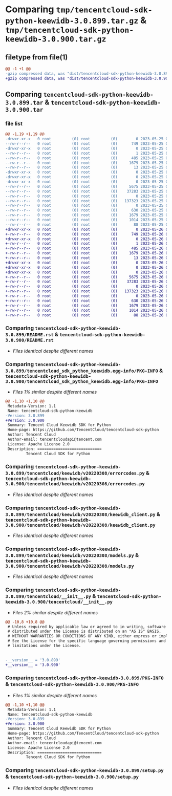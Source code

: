 # Comparing `tmp/tencentcloud-sdk-python-keewidb-3.0.899.tar.gz` & `tmp/tencentcloud-sdk-python-keewidb-3.0.900.tar.gz`

## filetype from file(1)

```diff
@@ -1 +1 @@
-gzip compressed data, was "dist/tencentcloud-sdk-python-keewidb-3.0.899.tar", last modified: Thu May 25 00:30:06 2023, max compression
+gzip compressed data, was "dist/tencentcloud-sdk-python-keewidb-3.0.900.tar", last modified: Fri May 26 02:21:59 2023, max compression
```

## Comparing `tencentcloud-sdk-python-keewidb-3.0.899.tar` & `tencentcloud-sdk-python-keewidb-3.0.900.tar`

### file list

```diff
@@ -1,19 +1,19 @@
-drwxr-xr-x   0 root         (0) root         (0)        0 2023-05-25 00:30:06.000000 tencentcloud-sdk-python-keewidb-3.0.899/
--rw-r--r--   0 root         (0) root         (0)      749 2023-05-25 00:30:06.000000 tencentcloud-sdk-python-keewidb-3.0.899/README.rst
-drwxr-xr-x   0 root         (0) root         (0)        0 2023-05-25 00:30:06.000000 tencentcloud-sdk-python-keewidb-3.0.899/tencentcloud_sdk_python_keewidb.egg-info/
--rw-r--r--   0 root         (0) root         (0)        1 2023-05-25 00:30:06.000000 tencentcloud-sdk-python-keewidb-3.0.899/tencentcloud_sdk_python_keewidb.egg-info/dependency_links.txt
--rw-r--r--   0 root         (0) root         (0)      485 2023-05-25 00:30:06.000000 tencentcloud-sdk-python-keewidb-3.0.899/tencentcloud_sdk_python_keewidb.egg-info/SOURCES.txt
--rw-r--r--   0 root         (0) root         (0)     1679 2023-05-25 00:30:06.000000 tencentcloud-sdk-python-keewidb-3.0.899/tencentcloud_sdk_python_keewidb.egg-info/PKG-INFO
--rw-r--r--   0 root         (0) root         (0)       13 2023-05-25 00:30:06.000000 tencentcloud-sdk-python-keewidb-3.0.899/tencentcloud_sdk_python_keewidb.egg-info/top_level.txt
-drwxr-xr-x   0 root         (0) root         (0)        0 2023-05-25 00:30:06.000000 tencentcloud-sdk-python-keewidb-3.0.899/tencentcloud/
-drwxr-xr-x   0 root         (0) root         (0)        0 2023-05-25 00:30:06.000000 tencentcloud-sdk-python-keewidb-3.0.899/tencentcloud/keewidb/
-drwxr-xr-x   0 root         (0) root         (0)        0 2023-05-25 00:30:06.000000 tencentcloud-sdk-python-keewidb-3.0.899/tencentcloud/keewidb/v20220308/
--rw-r--r--   0 root         (0) root         (0)     5675 2023-05-25 00:30:06.000000 tencentcloud-sdk-python-keewidb-3.0.899/tencentcloud/keewidb/v20220308/errorcodes.py
--rw-r--r--   0 root         (0) root         (0)    37283 2023-05-25 00:30:06.000000 tencentcloud-sdk-python-keewidb-3.0.899/tencentcloud/keewidb/v20220308/keewidb_client.py
--rw-r--r--   0 root         (0) root         (0)        0 2023-05-25 00:30:06.000000 tencentcloud-sdk-python-keewidb-3.0.899/tencentcloud/keewidb/v20220308/__init__.py
--rw-r--r--   0 root         (0) root         (0)   137323 2023-05-25 00:30:06.000000 tencentcloud-sdk-python-keewidb-3.0.899/tencentcloud/keewidb/v20220308/models.py
--rw-r--r--   0 root         (0) root         (0)        0 2023-05-25 00:30:06.000000 tencentcloud-sdk-python-keewidb-3.0.899/tencentcloud/keewidb/__init__.py
--rw-r--r--   0 root         (0) root         (0)      630 2023-05-25 00:30:06.000000 tencentcloud-sdk-python-keewidb-3.0.899/tencentcloud/__init__.py
--rw-r--r--   0 root         (0) root         (0)     1679 2023-05-25 00:30:06.000000 tencentcloud-sdk-python-keewidb-3.0.899/PKG-INFO
--rw-r--r--   0 root         (0) root         (0)     1014 2023-05-25 00:30:06.000000 tencentcloud-sdk-python-keewidb-3.0.899/setup.py
--rw-r--r--   0 root         (0) root         (0)       88 2023-05-25 00:30:06.000000 tencentcloud-sdk-python-keewidb-3.0.899/setup.cfg
+drwxr-xr-x   0 root         (0) root         (0)        0 2023-05-26 02:21:59.000000 tencentcloud-sdk-python-keewidb-3.0.900/
+-rw-r--r--   0 root         (0) root         (0)      749 2023-05-26 02:21:58.000000 tencentcloud-sdk-python-keewidb-3.0.900/README.rst
+drwxr-xr-x   0 root         (0) root         (0)        0 2023-05-26 02:21:59.000000 tencentcloud-sdk-python-keewidb-3.0.900/tencentcloud_sdk_python_keewidb.egg-info/
+-rw-r--r--   0 root         (0) root         (0)        1 2023-05-26 02:21:59.000000 tencentcloud-sdk-python-keewidb-3.0.900/tencentcloud_sdk_python_keewidb.egg-info/dependency_links.txt
+-rw-r--r--   0 root         (0) root         (0)      485 2023-05-26 02:21:59.000000 tencentcloud-sdk-python-keewidb-3.0.900/tencentcloud_sdk_python_keewidb.egg-info/SOURCES.txt
+-rw-r--r--   0 root         (0) root         (0)     1679 2023-05-26 02:21:59.000000 tencentcloud-sdk-python-keewidb-3.0.900/tencentcloud_sdk_python_keewidb.egg-info/PKG-INFO
+-rw-r--r--   0 root         (0) root         (0)       13 2023-05-26 02:21:59.000000 tencentcloud-sdk-python-keewidb-3.0.900/tencentcloud_sdk_python_keewidb.egg-info/top_level.txt
+drwxr-xr-x   0 root         (0) root         (0)        0 2023-05-26 02:21:59.000000 tencentcloud-sdk-python-keewidb-3.0.900/tencentcloud/
+drwxr-xr-x   0 root         (0) root         (0)        0 2023-05-26 02:21:59.000000 tencentcloud-sdk-python-keewidb-3.0.900/tencentcloud/keewidb/
+drwxr-xr-x   0 root         (0) root         (0)        0 2023-05-26 02:21:59.000000 tencentcloud-sdk-python-keewidb-3.0.900/tencentcloud/keewidb/v20220308/
+-rw-r--r--   0 root         (0) root         (0)     5675 2023-05-26 02:21:58.000000 tencentcloud-sdk-python-keewidb-3.0.900/tencentcloud/keewidb/v20220308/errorcodes.py
+-rw-r--r--   0 root         (0) root         (0)    37283 2023-05-26 02:21:58.000000 tencentcloud-sdk-python-keewidb-3.0.900/tencentcloud/keewidb/v20220308/keewidb_client.py
+-rw-r--r--   0 root         (0) root         (0)        0 2023-05-26 02:21:58.000000 tencentcloud-sdk-python-keewidb-3.0.900/tencentcloud/keewidb/v20220308/__init__.py
+-rw-r--r--   0 root         (0) root         (0)   137323 2023-05-26 02:21:58.000000 tencentcloud-sdk-python-keewidb-3.0.900/tencentcloud/keewidb/v20220308/models.py
+-rw-r--r--   0 root         (0) root         (0)        0 2023-05-26 02:21:58.000000 tencentcloud-sdk-python-keewidb-3.0.900/tencentcloud/keewidb/__init__.py
+-rw-r--r--   0 root         (0) root         (0)      630 2023-05-26 02:21:58.000000 tencentcloud-sdk-python-keewidb-3.0.900/tencentcloud/__init__.py
+-rw-r--r--   0 root         (0) root         (0)     1679 2023-05-26 02:21:59.000000 tencentcloud-sdk-python-keewidb-3.0.900/PKG-INFO
+-rw-r--r--   0 root         (0) root         (0)     1014 2023-05-26 02:21:58.000000 tencentcloud-sdk-python-keewidb-3.0.900/setup.py
+-rw-r--r--   0 root         (0) root         (0)       88 2023-05-26 02:21:59.000000 tencentcloud-sdk-python-keewidb-3.0.900/setup.cfg
```

### Comparing `tencentcloud-sdk-python-keewidb-3.0.899/README.rst` & `tencentcloud-sdk-python-keewidb-3.0.900/README.rst`

 * *Files identical despite different names*

### Comparing `tencentcloud-sdk-python-keewidb-3.0.899/tencentcloud_sdk_python_keewidb.egg-info/PKG-INFO` & `tencentcloud-sdk-python-keewidb-3.0.900/tencentcloud_sdk_python_keewidb.egg-info/PKG-INFO`

 * *Files 1% similar despite different names*

```diff
@@ -1,10 +1,10 @@
 Metadata-Version: 1.1
 Name: tencentcloud-sdk-python-keewidb
-Version: 3.0.899
+Version: 3.0.900
 Summary: Tencent Cloud Keewidb SDK for Python
 Home-page: https://github.com/TencentCloud/tencentcloud-sdk-python
 Author: Tencent Cloud
 Author-email: tencentcloudapi@tencent.com
 License: Apache License 2.0
 Description: ============================
         Tencent Cloud SDK for Python
```

### Comparing `tencentcloud-sdk-python-keewidb-3.0.899/tencentcloud/keewidb/v20220308/errorcodes.py` & `tencentcloud-sdk-python-keewidb-3.0.900/tencentcloud/keewidb/v20220308/errorcodes.py`

 * *Files identical despite different names*

### Comparing `tencentcloud-sdk-python-keewidb-3.0.899/tencentcloud/keewidb/v20220308/keewidb_client.py` & `tencentcloud-sdk-python-keewidb-3.0.900/tencentcloud/keewidb/v20220308/keewidb_client.py`

 * *Files identical despite different names*

### Comparing `tencentcloud-sdk-python-keewidb-3.0.899/tencentcloud/keewidb/v20220308/models.py` & `tencentcloud-sdk-python-keewidb-3.0.900/tencentcloud/keewidb/v20220308/models.py`

 * *Files identical despite different names*

### Comparing `tencentcloud-sdk-python-keewidb-3.0.899/tencentcloud/__init__.py` & `tencentcloud-sdk-python-keewidb-3.0.900/tencentcloud/__init__.py`

 * *Files 2% similar despite different names*

```diff
@@ -10,8 +10,8 @@
 # Unless required by applicable law or agreed to in writing, software
 # distributed under the License is distributed on an "AS IS" BASIS,
 # WITHOUT WARRANTIES OR CONDITIONS OF ANY KIND, either express or implied.
 # See the License for the specific language governing permissions and
 # limitations under the License.
 
 
-__version__ = '3.0.899'
+__version__ = '3.0.900'
```

### Comparing `tencentcloud-sdk-python-keewidb-3.0.899/PKG-INFO` & `tencentcloud-sdk-python-keewidb-3.0.900/PKG-INFO`

 * *Files 1% similar despite different names*

```diff
@@ -1,10 +1,10 @@
 Metadata-Version: 1.1
 Name: tencentcloud-sdk-python-keewidb
-Version: 3.0.899
+Version: 3.0.900
 Summary: Tencent Cloud Keewidb SDK for Python
 Home-page: https://github.com/TencentCloud/tencentcloud-sdk-python
 Author: Tencent Cloud
 Author-email: tencentcloudapi@tencent.com
 License: Apache License 2.0
 Description: ============================
         Tencent Cloud SDK for Python
```

### Comparing `tencentcloud-sdk-python-keewidb-3.0.899/setup.py` & `tencentcloud-sdk-python-keewidb-3.0.900/setup.py`

 * *Files identical despite different names*

